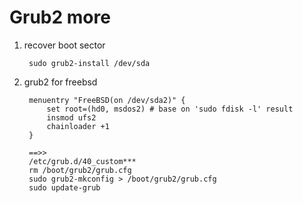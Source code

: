 Grub2 more
===================

1. recover boot sector

        sudo grub2-install /dev/sda

2. grub2 for freebsd

        menuentry "FreeBSD(on /dev/sda2)" {
            set root=(hd0, msdos2) # base on 'sudo fdisk -l' result 
            insmod ufs2
            chainloader +1
        }

        ==>>
        /etc/grub.d/40_custom***
        rm /boot/grub2/grub.cfg
        sudo grub2-mkconfig > /boot/grub2/grub.cfg
        sudo update-grub

